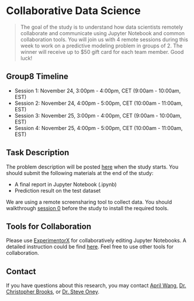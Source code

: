 <!-- Remove all the comments for each group repo -->

# Collaborative Data Science

> The goal of the study is to understand how data scientists remotely collaborate and communicate using Jupyter Notebook and common collaboration tools. You will join us with 4 remote sessions during this week to work on a predictive modeling problem in groups of 2. The winner will receive up to $50 gift card for each team member. Good luck!

## Group8 Timeline
<!-- Change the timeline for each group! -->
- Session 1: November 24, 3:00pm - 4:00pm, CET (9:00am - 10:00am, EST)
- Session 2: November 24, 4:00pm - 5:00pm, CET (10:00am - 11:00am, EST) 
- Session 3: November 25, 3:00pm - 4:00pm, CET (9:00am - 10:00am, EST) 
- Session 4: November 25, 4:00pm - 5:00pm, CET (10:00am - 11:00am, EST) 

## Task Description
The problem description will be posted [here](overview.md) when the study starts. You should submit the following materials at the end of the study:
- A final report in Jupyter Notebook (.ipynb)
- Prediction result on the test dataset

We are using a remote screensharing tool to collect data. You should walkthrough [session 0](session0.md) before the study to install the required tools.

## Tools for Collaboration
Please use [ExperimentorX](https://experimentorx.mentoracademy.org) for collaboratively editing Jupyter Notebooks. A detailed instruction could be find [here](howto.md). Feel free to use other tools for collaboration.

## Contact

If you have questions about this research, you may contact [April Wang](mailto:aprilww@umich.edu), [Dr. Christopher Brooks](mailto:brooksch@umich.edu),  or [Dr. Steve Oney](mailto:soney@umich.edu).

